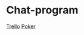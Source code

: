 # Chat-program

[Trello](https://trello.com/b/5htuiY7D/2x2-project)
[Poker](https://play.planningpoker.com/play/game/xbHwMnr5k9zP162YzW3H5IRXy6CPVKzs)
